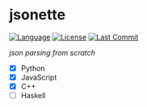 # jsonette
[![Language](https://img.shields.io/github/languages/count/zackxzhang/jsonette
)](https://github.com/zackxzhang/jsonette)
[![License](https://img.shields.io/github/license/zackxzhang/jsonette)](https://opensource.org/licenses/BSD-3-Clause)
[![Last Commit](https://img.shields.io/github/last-commit/zackxzhang/jsonette)](https://github.com/zackxzhang/jsonette)

*json parsing from scratch*

- [x] Python
- [x] JavaScript
- [x] C++
- [ ] Haskell
